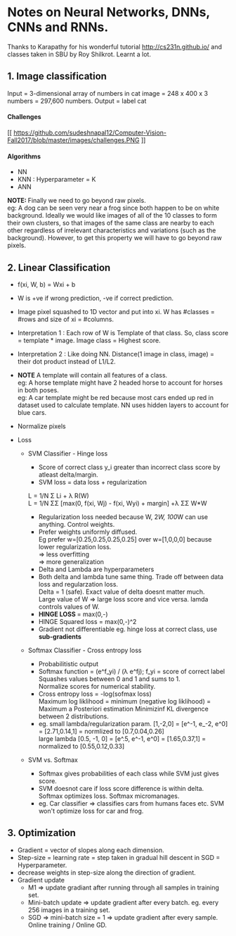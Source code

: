 # Notes on Neural Networks, DNNs, CNNs and RNNs.
Thanks to Karapathy for his wonderful tutorial http://cs231n.github.io/ and classes taken in SBU by Roy Shilkrot. Learnt a lot.

## 1. Image classification
Input = 3-dimensional array of numbers in cat image = 248 x 400 x 3 numbers = 297,600 numbers.
Output = label cat

#### Challenges
[[ https://github.com/sudeshnapal12/Computer-Vision-Fall2017/blob/master/images/challenges.PNG ]]

#### Algorithms
* NN
* KNN : Hyperparameter = K
* ANN

<b> NOTE: </b> Finally we need to go beyond raw pixels. </br>
eg: A dog can be seen very near a frog since both happen to be on white background. Ideally we would like images of all of the 10 classes to form their own clusters, so that images of the same class are nearby to each other regardless of irrelevant characteristics and variations (such as the background). 
However, to get this property we will have to go beyond raw pixels.

## 2. Linear Classification
* f(xi, W, b) = Wxi + b
* W is +ve if wrong prediction, -ve if correct prediction.
* Image pixel squashed to 1D vector and put into xi. W has #classes = #rows and size of xi = #columns.
* Interpretation 1 : Each row of W is Template of that class. So, class score = template * image. Image class = Highest score.
* Interpretation 2 : Like doing NN. Distance(1 image in class, image) = their dot product instead of L1/L2. 
* <b>NOTE</b> A template will contain all features of a class. </br>
eg: A horse template might have 2 headed horse to account for horses in both poses.</br>
eg: A car template might be red because most cars ended up red in dataset used to calculate template. NN uses hidden layers to account for blue cars.
* Normalize pixels

* Loss
  * SVM Classifier - Hinge loss </br>
    * Score of correct class y_i greater than incorrect class score by atleast delta/margin.
    * SVM loss = data loss + regularization
    
    L = 1/N &#931; Li + &#955; R(W) </br>
    L = 1/N &#931;&#931; [max(0, f(xi, Wj) - f(xi, Wyi) + margin] +&#955; &#931;&#931; W*W </br>
    
    * Regularization loss needed because W, 2*W, 100*W can use anything. Control weights.
    * Prefer weights uniformly diffused. </br> 
    Eg prefer w=[0.25,0.25,0.25,0.25] over w=[1,0,0,0] because lower regularization loss. </br>
    => less overfitting </br>
    => more generalization </br>
    * Delta and Lambda are hyperparameters
    * Both delta and lambda tune same thing. Trade off between data loss and regularzation loss. </br>
    Delta = 1 (safe). Exact value of delta doesnt matter much. </br>
    Large value of W => large loss score and vice versa. lamda controls values of W.
    * <b> HINGE LOSS </b> = max(0,-)
    * HINGE Squared loss = max(0,-)^2
    * Gradient not differentiable eg. hinge loss at correct class, use <b> sub-gradients </b>
   
  * Softmax Classifier - Cross entropy loss </br>
    * Probabilitistic output
    * Softmax function = (e^f_yi) / (&#955; e^fj); f_yi = score of correct label </br>
        Squashes values between 0 and 1 and sums to 1. </br>
        Normalize scores for numerical stability. </br>
    * Cross entropy loss = -log(sofmax loss) </br>
        Maximum log liklihood = minimum (negative log liklihood) = Maximum a Posteriori estimation
        Minimizinf KL divergence between 2 distributions.
    * eg. small lambda/regularization param. [1,-2,0] = [e^-1, e_-2, e^0] = [2.71,0.14,1] = normlized to [0.7,0.04,0.26] </br>
      large lambda [0.5, -1, 0] = [e^.5, e^-1, e^0] = [1.65,0.37,1] = normalized to [0.55,0.12,0.33]
   
   * SVM vs. Softmax
     * Softmax gives probabilities of each class while SVM just gives score. 
     * SVM doesnot care if loss score difference is within delta. Softmax optimizes loss. Softmax micromanages.
     * eg. Car classifier => classifies cars from humans faces etc. SVM won't optimize loss for car and frog.
   
## 3. Optimization
* Gradient = vector of slopes along each dimension.
* Step-size = learning rate = step taken in gradual hill descent in SGD = Hyperparameter.
* decrease weights in step-size along the direction of gradient.
* Gradient update
  * M1 => update gradiant after running through all samples in training set.
  * Mini-batch update => update gradient after every batch. eg. every 256 images in a training set.
  * SGD => mini-batch size = 1 => update gradient after every sample. Online training / Online GD.
  

